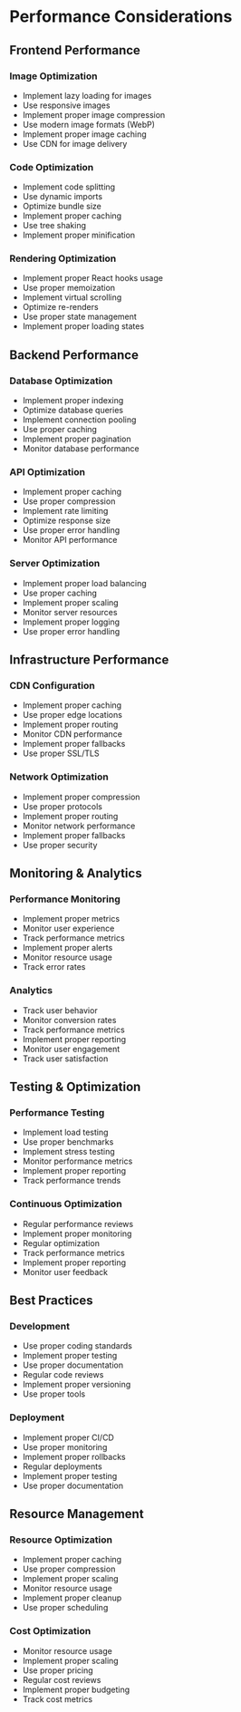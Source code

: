 # Performance Considerations

## Frontend Performance

### Image Optimization
- Implement lazy loading for images
- Use responsive images
- Implement proper image compression
- Use modern image formats (WebP)
- Implement proper image caching
- Use CDN for image delivery

### Code Optimization
- Implement code splitting
- Use dynamic imports
- Optimize bundle size
- Implement proper caching
- Use tree shaking
- Implement proper minification

### Rendering Optimization
- Implement proper React hooks usage
- Use proper memoization
- Implement virtual scrolling
- Optimize re-renders
- Use proper state management
- Implement proper loading states

## Backend Performance

### Database Optimization
- Implement proper indexing
- Optimize database queries
- Implement connection pooling
- Use proper caching
- Implement proper pagination
- Monitor database performance

### API Optimization
- Implement proper caching
- Use proper compression
- Implement rate limiting
- Optimize response size
- Use proper error handling
- Monitor API performance

### Server Optimization
- Implement proper load balancing
- Use proper caching
- Implement proper scaling
- Monitor server resources
- Implement proper logging
- Use proper error handling

## Infrastructure Performance

### CDN Configuration
- Implement proper caching
- Use proper edge locations
- Implement proper routing
- Monitor CDN performance
- Implement proper fallbacks
- Use proper SSL/TLS

### Network Optimization
- Implement proper compression
- Use proper protocols
- Implement proper routing
- Monitor network performance
- Implement proper fallbacks
- Use proper security

## Monitoring & Analytics

### Performance Monitoring
- Implement proper metrics
- Monitor user experience
- Track performance metrics
- Implement proper alerts
- Monitor resource usage
- Track error rates

### Analytics
- Track user behavior
- Monitor conversion rates
- Track performance metrics
- Implement proper reporting
- Monitor user engagement
- Track user satisfaction

## Testing & Optimization

### Performance Testing
- Implement load testing
- Use proper benchmarks
- Implement stress testing
- Monitor performance metrics
- Implement proper reporting
- Track performance trends

### Continuous Optimization
- Regular performance reviews
- Implement proper monitoring
- Regular optimization
- Track performance metrics
- Implement proper reporting
- Monitor user feedback

## Best Practices

### Development
- Use proper coding standards
- Implement proper testing
- Use proper documentation
- Regular code reviews
- Implement proper versioning
- Use proper tools

### Deployment
- Implement proper CI/CD
- Use proper monitoring
- Implement proper rollbacks
- Regular deployments
- Implement proper testing
- Use proper documentation

## Resource Management

### Resource Optimization
- Implement proper caching
- Use proper compression
- Implement proper scaling
- Monitor resource usage
- Implement proper cleanup
- Use proper scheduling

### Cost Optimization
- Monitor resource usage
- Implement proper scaling
- Use proper pricing
- Regular cost reviews
- Implement proper budgeting
- Track cost metrics 